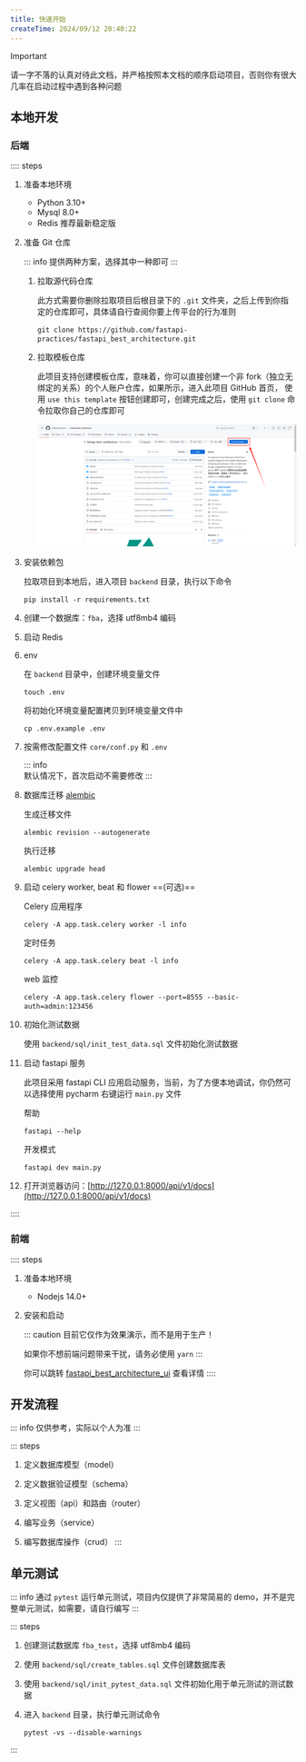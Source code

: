 ```yaml
---
title: 快速开始
createTime: 2024/09/12 20:40:22
---
```


> [!IMPORTANT]
> 请一字不落的认真对待此文档，并严格按照本文档的顺序启动项目，否则你有很大几率在启动过程中遇到各种问题

## 本地开发

### 后端

:::: steps

1. 准备本地环境

   * Python 3.10+
   * Mysql 8.0+
   * Redis 推荐最新稳定版

2. 准备 Git 仓库

   ::: info
   提供两种方案，选择其中一种即可
   :::

   1. 拉取源代码仓库

      此方式需要你删除拉取项目后根目录下的 `.git` 文件夹，之后上传到你指定的仓库即可，具体请自行查阅你要上传平台的行为准则

      ```shell
      git clone https://github.com/fastapi-practices/fastapi_best_architecture.git
      ```

   2. 拉取模板仓库

      此项目支持创建模板仓库，意味着，你可以直接创建一个非 fork（独立无绑定的关系）的个人账户仓库，如果所示，进入此项目 GitHub 首页，
      使用 `use this template` 按钮创建即可，创建完成之后，使用 `git clone` 命令拉取你自己的仓库即可
   
      ![use_this_template](/images/use_this_template.png)

3. 安装依赖包

   拉取项目到本地后，进入项目 `backend` 目录，执行以下命令

   ```shell
   pip install -r requirements.txt
   ```

4. 创建一个数据库：`fba`，选择 utf8mb4 编码
5. 启动 Redis
6. env

   在 `backend` 目录中，创建环境变量文件

   ```shell
   touch .env
   ```

   将初始化环境变量配置拷贝到环境变量文件中

   ```shell
   cp .env.example .env
   ```

7. 按需修改配置文件 `core/conf.py` 和 `.env`

   ::: info   
   默认情况下，首次启动不需要修改
   :::

8. 数据库迁移 [alembic](https://alembic.sqlalchemy.org/en/latest/tutorial.html)

   生成迁移文件

   ```shell
   alembic revision --autogenerate
   ```
   
   执行迁移

   ```shell
   alembic upgrade head
   ```

9. 启动 celery worker, beat 和 flower ==(可选)==

   Celery 应用程序

   ```shell
   celery -A app.task.celery worker -l info
   ```

   定时任务

   ```shell
   celery -A app.task.celery beat -l info
   ```

   web 监控

   ```shell
   celery -A app.task.celery flower --port=8555 --basic-auth=admin:123456
   ```

10. 初始化测试数据

    使用 `backend/sql/init_test_data.sql` 文件初始化测试数据

11. 启动 fastapi 服务

    此项目采用 fastapi CLI 应用启动服务，当前，为了方便本地调试，你仍然可以选择使用 pycharm 右键运行 `main.py` 文件

    帮助

    ```shell
    fastapi --help
    ```

    开发模式

    ```shell
    fastapi dev main.py
    ```

12. 打开浏览器访问：[http://127.0.0.1:8000/api/v1/docs](http://127.0.0.1:8000/api/v1/docs)

::::

### 前端

:::: steps
1. 准备本地环境

   * Nodejs 14.0+

2. 安装和启动

   ::: caution
   目前它仅作为效果演示，而不是用于生产！
   
   如果你不想前端问题带来干扰，请务必使用 `yarn`
   :::
   
   你可以跳转 [fastapi_best_architecture_ui](https://github.com/fastapi-practices/fastapi_best_architecture_ui) 查看详情
::::


## 开发流程

::: info
仅供参考，实际以个人为准
:::

::: steps
1. 定义数据库模型（model）

2. 定义数据验证模型（schema）

3. 定义视图（api）和路由（router）

4. 编写业务（service）

5. 编写数据库操作（crud）
:::

## 单元测试

::: info
通过 `pytest` 运行单元测试，项目内仅提供了非常简易的 demo，并不是完整单元测试，如需要，请自行编写
:::

::: steps
1. 创建测试数据库 `fba_test`，选择 utf8mb4 编码
2. 使用 `backend/sql/create_tables.sql` 文件创建数据库表
3. 使用 `backend/sql/init_pytest_data.sql` 文件初始化用于单元测试的测试数据
4. 进入 `backend` 目录，执行单元测试命令

   ```shell
   pytest -vs --disable-warnings
   ```
:::
